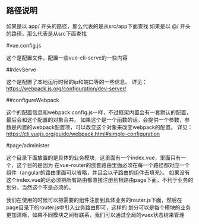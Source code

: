 ## 路径说明

如果是以 app/ 开头的路径，那么代表的是从src/app下面查找
如果是以 @/ 开头的路径，那么代表是从src下面查找

#vue.config.js

这个是配置文件，配置一些vue-cli-serve的一些内容

##devServe

这个是配置了本地运行时候的ip和端口等的一些信息。
详见：https://webpack.js.org/configuration/dev-server/

##configureWebpack

这个的配置信息和webpack.config.js一样，不过框架内置会有一套默认的配置，最后会和这个配置的对象合并。
如果这个是一个函数的话，会提供一个参数，参数是内置的webpack配置项，可以改变这个对象来改变webpack的配置。
详见：https://cli.vuejs.org/guide/webpack.html#simple-configuration

#page/administer

这个目录下面放置的是具体的业务模块，这里面有一个index.vue，里面只有一个<router-view></router-view>，这个目的是因为
在vue-router的嵌套路由里面必须在每一个路径都对应一个组件（angular的路由里面可以省略，并且会以子路由的组件去填充）。
如果没有这个index.vue的话必须把所有路由都直接注册到根路由page下面，不利于业务的划分，当然这个不是必须的。

我们在使用的时候可以把需要的组件注册到具体业务的router.js下面，然后在page目录下的router.js中引入业务路由即可，这样的
划分可以是每个模块的业务更加清晰，如果不同模块之间有联系，我们可以通过全局的vuex状态树来管理